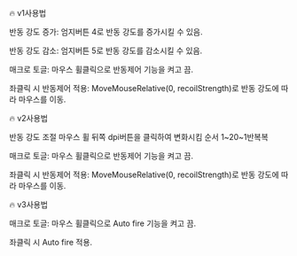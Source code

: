 🔥 v1사용법

반동 강도 증가: 엄지버튼 4로 반동 강도를 증가시킬 수 있음.

반동 강도 감소: 엄지버튼 5로 반동 강도를 감소시킬 수 있음.

매크로 토글: 마우스 휠클릭으로 반동제어 기능을 켜고 끔.

좌클릭 시 반동제어 적용: MoveMouseRelative(0, recoilStrength)로 반동 강도에 따라 마우스를 이동.




🔥 v2사용법

반동 강도 조절 마우스 휠 뒤쪽 dpi버튼을 클릭하여 변화시킴 순서 1~20~1반복복

매크로 토글: 마우스 휠클릭으로  반동제어 기능을 켜고 끔.

좌클릭 시 반동제어 적용: MoveMouseRelative(0, recoilStrength)로 반동 강도에 따라 마우스를 이동.



🔥 v3사용법

매크로 토글: 마우스 휠클릭으로  Auto fire 기능을 켜고 끔.

좌클릭 시  Auto fire 적용.
